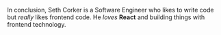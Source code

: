 In conclusion, Seth Corker is a Software Engineer who likes to write code but _really_ likes frontend code. He *loves* **React** and building things with frontend technology.
